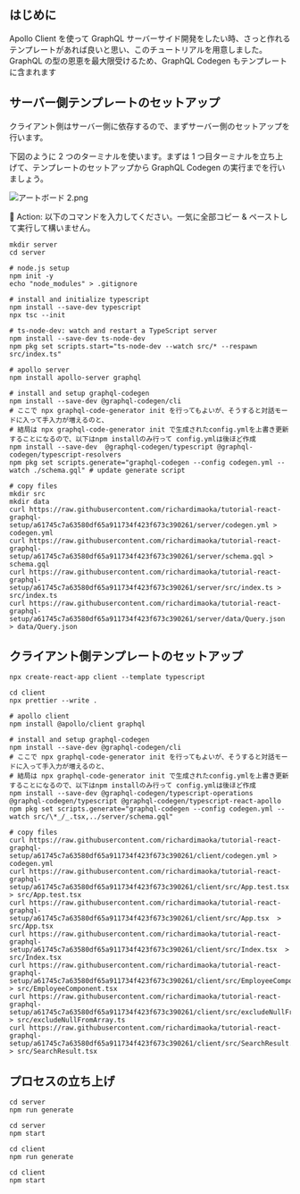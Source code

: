 ## はじめに

Apollo Client を使って GraphQL サーバーサイド開発をしたい時、さっと作れるテンプレートがあれば良いと思い、このチュートリアルを用意しました。GraphQL の型の恩恵を最大限受けるため、GraphQL Codegen もテンプレートに含まれます

## サーバー側テンプレートのセットアップ

クライアント側はサーバー側に依存するので、まずサーバー側のセットアップを行います。

下図のように 2 つのターミナルを使います。まずは 1 つ目ターミナルを立ち上げて、テンプレートのセットアップから GraphQL Codegen の実行までを行いましょう。

![アートボード 2.png](https://qiita-image-store.s3.ap-northeast-1.amazonaws.com/0/75738/7e11f3d9-5947-276f-2860-52e8a96f154e.png)

:large_orange_diamond: Action: 以下のコマンドを入力してください。一気に全部コピー & ペーストして実行して構いません。

```shell
mkdir server
cd server

# node.js setup
npm init -y
echo "node_modules" > .gitignore

# install and initialize typescript
npm install --save-dev typescript
npx tsc --init

# ts-node-dev: watch and restart a TypeScript server
npm install --save-dev ts-node-dev
npm pkg set scripts.start="ts-node-dev --watch src/* --respawn src/index.ts"

# apollo server
npm install apollo-server graphql

# install and setup graphql-codegen
npm install --save-dev @graphql-codegen/cli
# ここで npx graphql-code-generator init を行ってもよいが、そうすると対話モードに入って手入力が増えるのと、
# 結局は npx graphql-code-generator init で生成されたconfig.ymlを上書き更新することになるので、以下はnpm installのみ行って config.ymlは後ほど作成
npm install --save-dev  @graphql-codegen/typescript @graphql-codegen/typescript-resolvers
npm pkg set scripts.generate="graphql-codegen --config codegen.yml --watch ./schema.gql" # update generate script

# copy files
mkdir src
mkdir data
curl https://raw.githubusercontent.com/richardimaoka/tutorial-react-graphql-setup/a61745c7a63580df65a911734f423f673c390261/server/codegen.yml > codegen.yml
curl https://raw.githubusercontent.com/richardimaoka/tutorial-react-graphql-setup/a61745c7a63580df65a911734f423f673c390261/server/schema.gql > schema.gql
curl https://raw.githubusercontent.com/richardimaoka/tutorial-react-graphql-setup/a61745c7a63580df65a911734f423f673c390261/server/src/index.ts > src/index.ts
curl https://raw.githubusercontent.com/richardimaoka/tutorial-react-graphql-setup/a61745c7a63580df65a911734f423f673c390261/server/data/Query.json > data/Query.json
```

## クライアント側テンプレートのセットアップ

```shell
npx create-react-app client --template typescript

cd client
npx prettier --write .

# apollo client
npm install @apollo/client graphql

# install and setup graphql-codegen
npm install --save-dev @graphql-codegen/cli
# ここで npx graphql-code-generator init を行ってもよいが、そうすると対話モードに入って手入力が増えるのと、
# 結局は npx graphql-code-generator init で生成されたconfig.ymlを上書き更新することになるので、以下はnpm installのみ行って config.ymlは後ほど作成
npm install --save-dev @graphql-codegen/typescript-operations @graphql-codegen/typescript @graphql-codegen/typescript-react-apollo
npm pkg set scripts.generate="graphql-codegen --config codegen.yml --watch src/\*_/_.tsx,../server/schema.gql"

# copy files
curl https://raw.githubusercontent.com/richardimaoka/tutorial-react-graphql-setup/a61745c7a63580df65a911734f423f673c390261/client/codegen.yml > codegen.yml
curl https://raw.githubusercontent.com/richardimaoka/tutorial-react-graphql-setup/a61745c7a63580df65a911734f423f673c390261/client/src/App.test.tsx > src/App.test.tsx
curl https://raw.githubusercontent.com/richardimaoka/tutorial-react-graphql-setup/a61745c7a63580df65a911734f423f673c390261/client/src/App.tsx  > src/App.tsx
curl https://raw.githubusercontent.com/richardimaoka/tutorial-react-graphql-setup/a61745c7a63580df65a911734f423f673c390261/client/src/Index.tsx  > src/Index.tsx
curl https://raw.githubusercontent.com/richardimaoka/tutorial-react-graphql-setup/a61745c7a63580df65a911734f423f673c390261/client/src/EmployeeComponent.tsx > src/EmployeeComponent.tsx
curl https://raw.githubusercontent.com/richardimaoka/tutorial-react-graphql-setup/a61745c7a63580df65a911734f423f673c390261/client/src/excludeNullFromArray.ts > src/excludeNullFromArray.ts
curl https://raw.githubusercontent.com/richardimaoka/tutorial-react-graphql-setup/a61745c7a63580df65a911734f423f673c390261/client/src/SearchResult.tsx > src/SearchResult.tsx
```

## プロセスの立ち上げ

```shell
cd server
npm run generate
```

```shell
cd server
npm start
```

```shell
cd client
npm run generate
```

```shell
cd client
npm start
```
